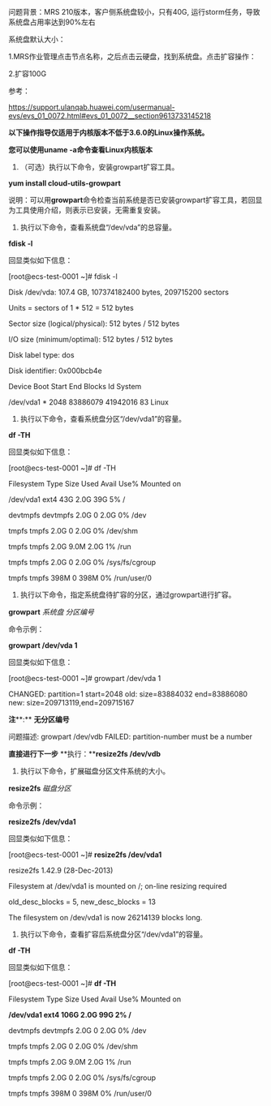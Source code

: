 问题背景：MRS 210版本，客户侧系统盘较小，只有40G, 运行storm任务，导致系统盘占用率达到90%左右









系统盘默认大小：



1.MRS作业管理点击节点名称，之后点击云硬盘，找到系统盘。点击扩容操作：

2.扩容100G



参考：

https://support.ulanqab.huawei.com/usermanual-evs/evs_01_0072.html#evs_01_0072__section9613733145218

**以下操作指导仅适用于内核版本不低于****3.6.0****的****Linux****操作系统。**

**您可以使用****uname -a****命令查看****Linux****内核版本**







1. （可选）执行以下命令，安装growpart扩容工具。

**yum install cloud-utils-growpart**

说明：可以用**growpart**命令检查当前系统是否已安装growpart扩容工具，若回显为工具使用介绍，则表示已安装，无需重复安装。

1. 执行以下命令，查看系统盘“/dev/vda”的总容量。

**fdisk -l**

回显类似如下信息：

[root@ecs-test-0001 ~]# fdisk -l

Disk /dev/vda: 107.4 GB, 107374182400 bytes, 209715200 sectors

Units = sectors of 1 * 512 = 512 bytes

Sector size (logical/physical): 512 bytes / 512 bytes

I/O size (minimum/optimal): 512 bytes / 512 bytes

Disk label type: dos

Disk identifier: 0x000bcb4e





Device Boot      Start         End      Blocks   Id  System

/dev/vda1   *        2048    83886079    41942016   83  Linux

1. 执行以下命令，查看系统盘分区“/dev/vda1”的容量。

**df -TH**

回显类似如下信息：

[root@ecs-test-0001 ~]# df -TH

Filesystem     Type      Size  Used Avail Use% Mounted on

/dev/vda1      ext4       43G  2.0G   39G   5% /

devtmpfs       devtmpfs  2.0G     0  2.0G   0% /dev

tmpfs          tmpfs     2.0G     0  2.0G   0% /dev/shm

tmpfs          tmpfs     2.0G  9.0M  2.0G   1% /run

tmpfs          tmpfs     2.0G     0  2.0G   0% /sys/fs/cgroup

tmpfs          tmpfs     398M     0  398M   0% /run/user/0

1. 执行以下命令，指定系统盘待扩容的分区，通过growpart进行扩容。

**growpart** *系统盘* *分区编号*

命令示例：

**growpart /dev/vda 1**

回显类似如下信息：

[root@ecs-test-0001 ~]# growpart /dev/vda 1

CHANGED: partition=1 start=2048 old: size=83884032 end=83886080 new: size=209713119,end=209715167



**注****:** **无分区编号**

问题描述: growpart /dev/vdb
FAILED: partition-number must be a number

**直接进行下一步** **执行：****resize2fs /dev/vdb**

1. 执行以下命令，扩展磁盘分区文件系统的大小。

**resize2fs** *磁盘分区*

命令示例：

**resize2fs /dev/vda1**

回显类似如下信息：

[root@ecs-test-0001 ~]# **resize2fs /dev/vda1**

resize2fs 1.42.9 (28-Dec-2013)

Filesystem at /dev/vda1 is mounted on /; on-line resizing required

old_desc_blocks = 5, new_desc_blocks = 13

The filesystem on /dev/vda1 is now 26214139 blocks long.

1. 执行以下命令，查看扩容后系统盘分区“/dev/vda1”的容量。

**df -TH**

回显类似如下信息：

[root@ecs-test-0001 ~]# **df -TH**

Filesystem     Type      Size  Used Avail Use% Mounted on

**/dev/vda1      ext4      106G  2.0G   99G   2% /**

devtmpfs       devtmpfs  2.0G     0  2.0G   0% /dev

tmpfs          tmpfs     2.0G     0  2.0G   0% /dev/shm

tmpfs          tmpfs     2.0G  9.0M  2.0G   1% /run

tmpfs          tmpfs     2.0G     0  2.0G   0% /sys/fs/cgroup

tmpfs          tmpfs     398M     0  398M   0% /run/user/0